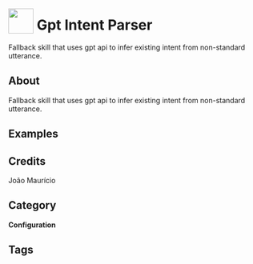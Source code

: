 # <img src="https://raw.githack.com/FortAwesome/Font-Awesome/master/svgs/solid/robot.svg" card_color="#22A7F0" width="50" height="50" style="vertical-align:bottom"/> Gpt Intent Parser
Fallback skill that uses gpt api to infer existing intent from non-standard utterance.

## About
Fallback skill that uses gpt api to infer existing intent from non-standard utterance.

## Examples

## Credits
João Maurício

## Category
**Configuration**

## Tags

